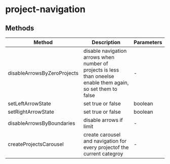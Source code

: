 # project-navigation

## Methods

<!-- @vuese:project-navigation:methods:start -->
|Method|Description|Parameters|
|---|---|---|
|disableArrowsByZeroProjects|disable navigation arrows when number of projects is less than oneelse enable them again, so set them to false|-|
|setLeftArrowState|set true or false| boolean|
|setRightArrowState|set true or false| boolean|
|disableArrowsByBoundaries|disable arrows if limit|-|
|createProjectsCarousel|create carousel and navigation for every projectof the current categroy|-|

<!-- @vuese:project-navigation:methods:end -->


